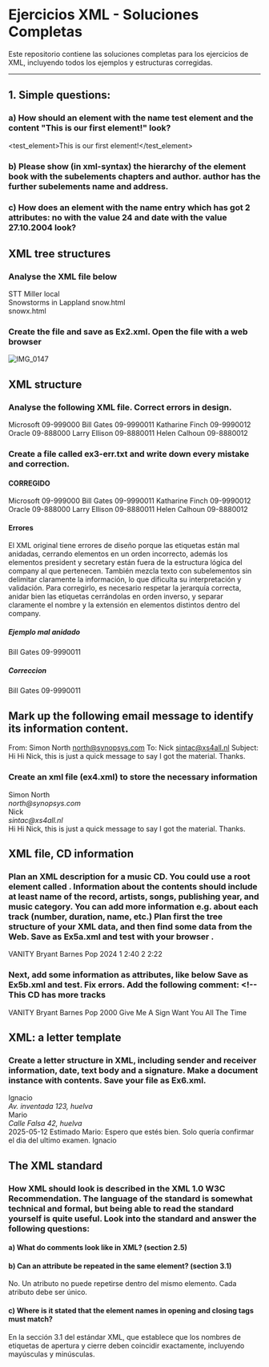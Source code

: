 # Ejercicios XML - Soluciones Completas

Este repositorio contiene las soluciones completas para los ejercicios de XML, incluyendo todos los ejemplos y estructuras corregidas.

---

## 1. Simple questions:

### a) How should an element with the name test element and the content "This is our first element!" look?

<test_element>This is our first element!</test_element>

### b) Please show (in xml-syntax) the hierarchy of the element book with the subelements chapters and author.  author has the further subelements name and address.

<book>
  <chapters></chapters>
  <author>
    <name></name>
    <address></address>
  </author>
</book>

### c) How does an element with the name entry which has got 2 attributes: no with the value 24 and date with the value 27.10.2004 look?

<entry no="24" date="27.10.2004">
</entry>

## XML tree structures
### Analyse the XML file below

<?xml version='1.0' encoding='UTF-8' standalone='yes'?>
<publication>
 <newsitem>
  <source>
   <agency>STT</agency>
   <editor>Miller</editor>
  </source>
  <class>local</class>
  <article>
   <heading>Snowstorms in Lappland</heading>
   <text>snow.html</text>
   <summary>snowx.html</summary>
  </article>
 </newsitem>
</publication>

### Create the file and save as Ex2.xml. Open the file with a web browser

![IMG_0147](https://github.com/user-attachments/assets/3ef2bbf5-0119-496f-a599-66509d45795d)

## XML structure
### Analyse the following XML file. Correct errors in design.

<?xml version='1.0' encoding='UTF-8'?>
<phonebook>
 <company>
  <cname>Microsoft</cname>
  <exchange>09-999000</exchange>
 </company>
 <president>Bill Gates
 <extension>09-9990011</president></extension>
 <secretary>Katharine Finch <extension>09-9990012</secretary></extension>
 <company>
  <cname>Oracle</cname>
  <exchange>09-888000</exchange>
 </company>
 <president>Larry Ellison
 <extension>09-8880011</president></extension>
 <secretary>Helen Calhoun
 <extension>09-8880012</secretary></extension>
</phonebook>

### Create a file called ex3-err.txt and write down every mistake and correction.

#### CORREGIDO

<?xml version='1.0' encoding='UTF-8'?>
<phonebook>
  <company>
    <cname>Microsoft</cname>
    <exchange>09-999000</exchange>
    <president>
      <name>Bill Gates</name>
      <extension>09-9990011</extension>
    </president>
    <secretary>
      <name>Katharine Finch</name>
      <extension>09-9990012</extension>
    </secretary>
  </company>
  <company>
    <cname>Oracle</cname>
    <exchange>09-888000</exchange>
    <president>
      <name>Larry Ellison</name>
      <extension>09-8880011</extension>
    </president>
    <secretary>
      <name>Helen Calhoun</name>
      <extension>09-8880012</extension>
    </secretary>
  </company>
</phonebook>

#### Errores

El XML original tiene errores de diseño porque las etiquetas están mal anidadas, cerrando elementos en un orden incorrecto, además los elementos president y secretary están fuera de la estructura lógica del company al que pertenecen. También mezcla texto con subelementos sin delimitar claramente la información, lo que dificulta su interpretación y validación. Para corregirlo, es necesario respetar la jerarquía correcta, anidar bien las etiquetas cerrándolas en orden inverso, y separar claramente el nombre y la extensión en elementos distintos dentro del company.

##### Ejemplo mal anidado

<president>Bill Gates
  <extension>09-9990011</president></extension>

##### Correccion

<president>
  <name>Bill Gates</name>
  <extension>09-9990011</extension>
</president>

## Mark up the following email message to identify its information content.

From: Simon North <north@synopsys.com>
To: Nick <sintac@xs4all.nl>
Subject: Hi
Hi Nick, this is just a quick message
to say I got the material. Thanks.

### Create an xml file (ex4.xml) to store the necessary information

<email>
  <from>
    <name>Simon North</name>
    <address>north@synopsys.com</address>
  </from>
  <to>
    <name>Nick</name>
    <address>sintac@xs4all.nl</address>
  </to>
  <subject>Hi</subject>
  <body>
    Hi Nick, this is just a quick message to say I got the material. Thanks.
  </body>
</email>

## XML file, CD information

### Plan an XML description for a music CD. You could use a root element called <CDList>. Information about the contents should include at least name of the record, artists, songs, publishing year, and music category. You can add more information e.g. about each track (number, duration, name, etc.) Plan first the tree structure of your XML data, and then find some data from the Web. Save as Ex5a.xml and test with your browser .

<CDList>
  <CD>
    <recordName>VANITY</recordName>
    <artist>Bryant Barnes</artist>
    <category>Pop</category>
    <year>2024</year>
    <tracks>
      <track>
        <number>1</number>
        <title>Give Me A Sign</title>
        <duration>2:40</duration>
      </track>
      <track>
        <number>2</number>
        <title>Want You All The Time</title>
        <duration>2:22</duration>
      </track>
    </tracks>
  </CD>
</CDList>

### Next, add some information as attributes, like below <CD serial=B6B41B disc-length='36:55'> Save as Ex5b.xml and test. Fix errors. Add the following comment: <!-- This CD has more tracks

<CDList>
  <CD serial="X34B45" disc-length="18:29">
    <recordName>VANITY</recordName>
    <artist>Bryant Barnes</artist>
    <category>Pop</category>
    <year>2000</year>
    <tracks>
      <track number="1" duration="2:40">Give Me A Sign</track>
      <track number="2" duration="2:22">Want You All The Time</track>
    </tracks>
  </CD>
</CDList>

## XML: a letter template

### Create a letter structure in XML, including sender and receiver information, date, text body and a signature. Make a document instance with contents. Save your file as Ex6.xml.

<letter>
  <sender>
    <name>Ignacio</name>
    <address>Av. inventada 123, huelva</address>
  </sender>
  <receiver>
    <name>Mario</name>
    <address>Calle Falsa 42, huelva</address>
  </receiver>
  <date>2025-05-12</date>
  <body>
    Estimado Mario:
    Espero que estés bien. Solo quería confirmar el dia del ultimo examen.
  </body>
  <signature>Ignacio</signature>
</letter>

## The XML standard

### How XML should look is described in the XML 1.0 W3C Recommendation. The language of the standard is somewhat technical and formal, but being able to read the standard yourself is quite useful. Look into the standard and answer the following questions:

#### a) What do comments look like in XML? (section 2.5)

<!-- Asin son lo comentarios -->

#### b) Can an attribute be repeated in the same element? (section 3.1)

No. Un atributo no puede repetirse dentro del mismo elemento. Cada atributo debe ser único.

#### c) Where is it stated that the element names in opening and closing tags must match?

En la sección 3.1 del estándar XML, que establece que los nombres de etiquetas de apertura y cierre deben coincidir exactamente, incluyendo mayúsculas y minúsculas.
